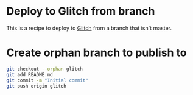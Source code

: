 # Deploy to Glitch from branch

This is a recipe to deploy to [Glitch](https://glitch.com) from a branch that isn't master.

# Create orphan branch to publish to

```sh
git checkout --orphan glitch
git add README.md
git commit -m "Initial commit"
git push origin glitch
```